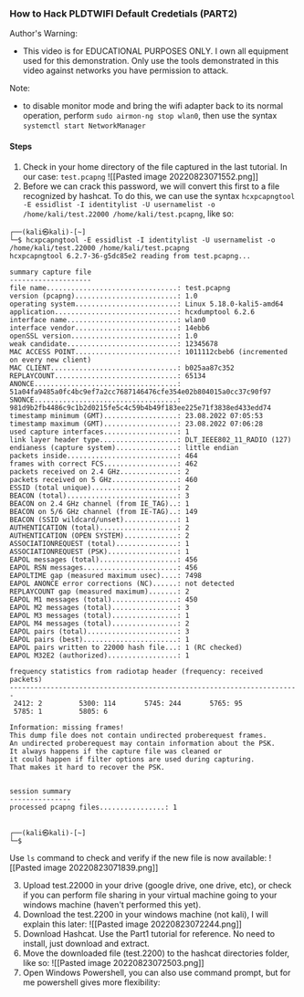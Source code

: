 ### How to Hack PLDTWIFI Default Credetials (PART2)

Author's Warning:
- This video is for EDUCATIONAL PURPOSES ONLY. I own all equipment used for this demonstration. Only use the tools demonstrated in this video against networks you have permission to attack.

Note:
- to disable monitor mode and bring the wifi adapter back to its normal operation, perform `sudo airmon-ng stop wlan0`, then use the syntax `systemctl start NetworkManager`
#### Steps

1. Check in your home directory of the file captured in the last tutorial. In our case: `test.pcapng`
   ![[Pasted image 20220823071552.png]]
2. Before we can crack this password, we will convert this first to a file recognized by hashcat. To do this, we can use the syntax `hcxpcapngtool -E essidlist -I identitylist -U usernamelist -o /home/kali/test.22000 /home/kali/test.pcapng`, like so:

```
┌──(kali㉿kali)-[~]
└─$ hcxpcapngtool -E essidlist -I identitylist -U usernamelist -o /home/kali/test.22000 /home/kali/test.pcapng
hcxpcapngtool 6.2.7-36-g5dc85e2 reading from test.pcapng...

summary capture file
--------------------
file name................................: test.pcapng
version (pcapng).........................: 1.0
operating system.........................: Linux 5.18.0-kali5-amd64
application..............................: hcxdumptool 6.2.6
interface name...........................: wlan0
interface vendor.........................: 14ebb6
openSSL version..........................: 1.0
weak candidate...........................: 12345678
MAC ACCESS POINT.........................: 1011112cbeb6 (incremented on every new client)
MAC CLIENT...............................: b025aa87c352
REPLAYCOUNT..............................: 65134
ANONCE...................................: 51a04fa9485a0fc4bc9ef7a2cc7687146476cfe354e02b804015a0cc37c90f97
SNONCE...................................: 981d9b2fb4486c9c1b2d0215fe5c4c59b4b49f183ee225e71f3838ed433edd74
timestamp minimum (GMT)..................: 23.08.2022 07:05:53
timestamp maximum (GMT)..................: 23.08.2022 07:06:28
used capture interfaces..................: 1
link layer header type...................: DLT_IEEE802_11_RADIO (127)
endianess (capture system)...............: little endian
packets inside...........................: 464
frames with correct FCS..................: 462
packets received on 2.4 GHz..............: 2
packets received on 5 GHz................: 460
ESSID (total unique).....................: 2
BEACON (total)...........................: 3
BEACON on 2.4 GHz channel (from IE_TAG)..: 1 
BEACON on 5/6 GHz channel (from IE-TAG)..: 149 
BEACON (SSID wildcard/unset).............: 1
AUTHENTICATION (total)...................: 2
AUTHENTICATION (OPEN SYSTEM).............: 2
ASSOCIATIONREQUEST (total)...............: 1
ASSOCIATIONREQUEST (PSK).................: 1
EAPOL messages (total)...................: 456
EAPOL RSN messages.......................: 456
EAPOLTIME gap (measured maximum usec)....: 7498
EAPOL ANONCE error corrections (NC)......: not detected
REPLAYCOUNT gap (measured maximum).......: 2
EAPOL M1 messages (total)................: 450
EAPOL M2 messages (total)................: 3
EAPOL M3 messages (total)................: 1
EAPOL M4 messages (total)................: 2
EAPOL pairs (total)......................: 3
EAPOL pairs (best).......................: 1
EAPOL pairs written to 22000 hash file...: 1 (RC checked)
EAPOL M32E2 (authorized).................: 1

frequency statistics from radiotap header (frequency: received packets)
-----------------------------------------------------------------------
 2412: 2         5300: 114       5745: 244       5765: 95
 5785: 1         5805: 6

Information: missing frames!
This dump file does not contain undirected proberequest frames.
An undirected proberequest may contain information about the PSK.
It always happens if the capture file was cleaned or
it could happen if filter options are used during capturing.
That makes it hard to recover the PSK.


session summary
---------------
processed pcapng files................: 1

                                                                                                                      
┌──(kali㉿kali)-[~]
└─$ 

```

Use `ls` command to check and verify if the new file is now available:
![[Pasted image 20220823071839.png]]

3. Upload test.22000 in your drive (google drive, one drive, etc), or check if you can perform file sharing in your virtual machine going to your windows machine (haven't performed this yet).
4. Download the test.2200 in your windows machine (not kali), I will explain this later:
   ![[Pasted image 20220823072244.png]]
5. Download Hashcat. Use the Part1 tutorial for reference. No need to install, just download and extract.
6. Move the downloaded file (test.2200) to the hashcat directories folder, like so:
   ![[Pasted image 20220823072503.png]]
7. Open Windows Powershell, you can also use command prompt, but for me powershell gives more flexibility:

